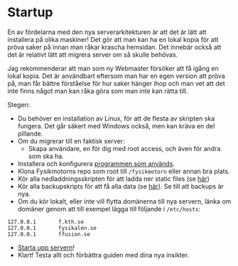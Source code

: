 # Startup
En av fördelarna med den nya serverarkitekturen är att det är lätt att installera på olika maskiner! Det gör att man kan ha en lokal kopia för att pröva saker på innan man råkar krascha hemsidan. Det innebär också att det är relativt lätt att migrera server om så skulle behövas.

Jag rekommenderar att man som ny Webmaster försöker att få igång en lokal kopia. Det är användbart eftersom man har en egen version att pröva på, man får bättre förståelse för hur saker hänger ihop och man vet att det inte finns något man kan råka göra som man inte kan rätta till.

Stegen:
- Du behöver en installation av Linux, för att de flesta av skripten ska fungera. Det går säkert med Windows också, men kan kräva en del pillande.
- Om du migrerar till en faktisk server:
    - Skapa användare, en för dig med root access, och även för andra som ska ha. 
- Installera och konfigurera [programmen som används](allmänt.md#program-på-servern).
- Klona Fysikmotorns repo som root till `/fysikmotorn` eller annan bra plats.
- Kör alla nedladdningsskripten för att ladda ner static files (se [här](användning.md#nedladdningsskript))
- Kör alla backupskripts för att få alla data (se [här](användning.md#backups)). Se till att backups är nya.
- Om du kör lokalt, eller inte vill flytta domänerna till nya servern, länka om domäner genom att till exempel lägga till följande i `/etc/hosts`:
```
127.0.0.1       f.kth.se
127.0.0.1       fysikalen.se
127.0.0.1       ffusion.se
```
- [Starta upp servern](användning.md#att-starta)!
- Klart! Testa allt och förbättra guiden med dina nya insikter.